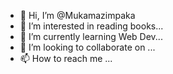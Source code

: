 - 👋 Hi, I’m @Mukamazimpaka
- 👀 I’m interested in reading books...
- 🌱 I’m currently learning Web Dev...
- 💞️ I’m looking to collaborate on ...
- 📫 How to reach me ...

<!---
Mukamazimpaka/Mukamazimpaka is a ✨ special ✨ repository because its `README.md` (this file) appears on your GitHub profile.
You can click the Preview link to take a look at your changes.
--->

